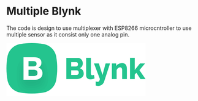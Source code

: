 # Multiple Blynk


The code is design to use multiplexer with ESP8266 microcntroller to use multiple sensor as it consist only one analog pin.

![BLYNK](https://github.com/idivyanshbansal/Multiple-Blynk/blob/46f6504995ffa86f119e578fa5865637bb743f8b/blynk.png)
